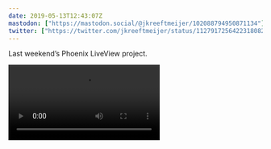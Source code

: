 ```yaml
---
date: 2019-05-13T12:43:07Z
mastodon: ["https://mastodon.social/@jkreeftmeijer/102088794950871134"]
twitter: ["https://twitter.com/jkreeftmeijer/status/1127917256422318082"]
---
```

Last weekend’s Phoenix LiveView project.

<video controls loop src="/media/liveview.mov">
A video showing triangles move across the screen in an SVG.
</video>
